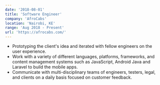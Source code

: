 ```yaml
---
date: '2018-08-01'
title: 'Software Engineer'
company: 'AfroCabs'
location: 'Nairobi, KE'
range: 'Aug 2018 - Present'
url: 'https://afrocabs.com/'
---
```


- Prototyping the client's idea and iterated with fellow engineers on the user experience.
- Work with a variety of different languages, platforms, frameworks, and content management systems such as JavaScript, Android Java and Laravel to build the mobile apps.
- Communicate with multi-disciplinary teams of engineers, testers, legal, and clients on a daily basis focused on customer feedback.
